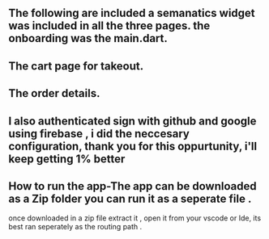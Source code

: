 The following are included a semanatics widget was included in all the three pages. the onboarding was the main.dart.
-
The cart page for takeout.
-
The order details.
-
I also authenticated sign with github and google using firebase , i did the neccesary configuration, thank you for this oppurtunity, i'll keep getting 1% better
-
How to run the app-The app can be downloaded as a Zip folder you can run it as a seperate file .
-
once downloaded in a zip file extract it , open it from your vscode or Ide, its best ran seperately as the routing path .

